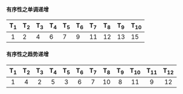 #### 有序性之单调递增

| T<sub>1</sub> | T<sub>2</sub> | T<sub>3</sub> | T<sub>4</sub> | T<sub>5</sub> | T<sub>6</sub> | T<sub>7</sub> | T<sub>8</sub> | T<sub>9</sub> | T<sub>10</sub> |
|:---:|:---|:---|:---|:---|:---|:---|:---|:---|:----|
|  1  | 2  | 4  | 6  | 7  | 9  | 11 | 12 | 13 | 15  |

#### 有序性之趋势递增

| T<sub>1</sub> | T<sub>2</sub> | T<sub>3</sub> | T<sub>4</sub> | T<sub>5</sub> | T<sub>6</sub> | T<sub>7</sub> | T<sub>8</sub> | T<sub>9</sub> | T<sub>10</sub> | T<sub>11</sub> | T<sub>12</sub> |
|:-------------:|:-------------:|:-------------:|:-------------:|:-------------:|:-------------:|:-------------:|:-------------:|:-------------:|:--------------:|:--------------:|:--------------:|
|       1       |       4       |       2       |       5       |       3       |       6       |       7       |      10       |       8       |       11       |       9        |       12       |

